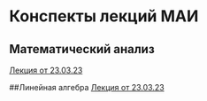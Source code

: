 # Конспекты лекций МАИ
## Математический анализ

[Лекция от 23.03.23](https://github.com/Demo13B/MAI/blob/main/MathAn23.03.23.pdf)

##Линейная алгебра
[Лекция от 23.03.23](https://github.com/Demo13B/MAI/blob/main/LinAl23.03.23.pdf)
